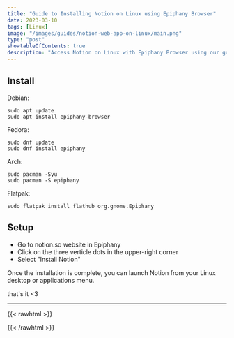 ```yaml
---
title: "Guide to Installing Notion on Linux using Epiphany Browser"
date: 2023-03-10
tags: [Linux]
image: "/images/guides/notion-web-app-on-linux/main.png"
type: "post"
showtableOfContents: true
description: "Access Notion on Linux with Epiphany Browser using our guide. Follow our step-by-step instructions."
---
```


## Install 
Debian: 
```
sudo apt update
sudo apt install epiphany-browser
```
Fedora: 
```
sudo dnf update
sudo dnf install epiphany
```
Arch: 
```
sudo pacman -Syu
sudo pacman -S epiphany
```
Flatpak: 
```
sudo flatpak install flathub org.gnome.Epiphany
```

## Setup

- Go to notion.so website in Epiphany
- Click on the three verticle dots in the upper-right corner
- Select "Install Notion" 

Once the installation is complete, you can launch Notion from your Linux desktop or applications menu.


that's it <3

----

{{< rawhtml >}} 
<script src="https://utteranc.es/client.js"
        repo="mansoorbarri/website"
        issue-term="title"
        theme="github-dark"
        crossorigin="anonymous"
        async>
</script>
{{< /rawhtml >}}